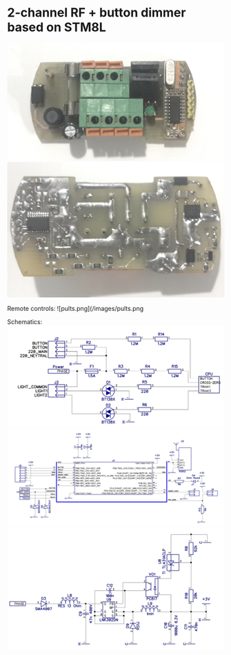 # 2-channel RF + button dimmer based on STM8L

![pcb_front.png](/images/pcb_front.png)
![pcb_back.png](/images/pcb_back.png)

Remote controls:
![pults.png](/images/pults.png

Schematics:
![sch_input.jpg](/images/sch_input.jpg)
![sch_mcu.jpg](/images/sch_mcu.jpg)
![sch_power.jpg](/images/sch_power.jpg)


